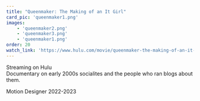 ```yaml
---
title: "Queenmaker: The Making of an It Girl"
card_pic: 'queenmaker1.png'
images:
    - 'queenmaker2.png'
    - 'queenmaker3.png'
    - 'queenmaker1.png'
order: 20
watch_link: 'https://www.hulu.com/movie/queenmaker-the-making-of-an-it-girl-c2adbc4f-1c8c-4998-be56-87d25bcd8030'
---
```


Streaming on Hulu <br>Documentary on early 2000s socialites and the people who ran blogs about them.

Motion Designer 2022-2023
